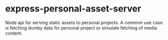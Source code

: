 # express-personal-asset-server
Node api for serving static assets to personal projects. A common use case is fetching dumby data for personal project or simulate fetching of media content.

